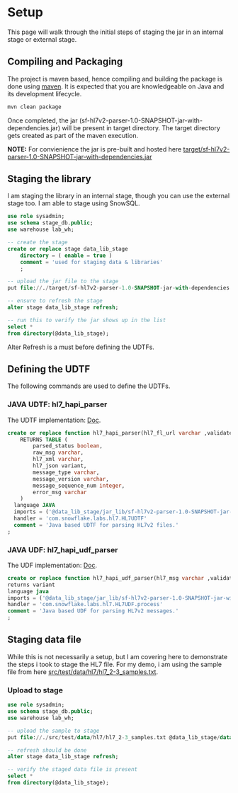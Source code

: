 # Setup

This page will walk through the initial steps of staging the jar in an internal stage or external stage.

## Compiling and Packaging
The project is maven based, hence compiling and building the package is done using [maven](https://maven.apache.org/). It is expected that you are knowledgeable on Java and its development lifecycle.

```sh
mvn clean package
```

Once completed, the jar (sf-hl7v2-parser-1.0-SNAPSHOT-jar-with-dependencies.jar) will be present in target directory. The target directory gets created as part of the maven execution.

**NOTE:** For convienience the jar is pre-built and hosted here [target/sf-hl7v2-parser-1.0-SNAPSHOT-jar-with-dependencies.jar](../target/sf-hl7v2-parser-1.0-SNAPSHOT-jar-with-dependencies.jar)

## Staging the library
I am staging the library in an internal stage, though you can use the external stage too. I am able to stage using SnowSQL.

```sql
use role sysadmin;
use schema stage_db.public;
use warehouse lab_wh;

-- create the stage
create or replace stage data_lib_stage
    directory = ( enable = true )
    comment = 'used for staging data & libraries'
    ;

-- upload the jar file to the stage
put file://./target/sf-hl7v2-parser-1.0-SNAPSHOT-jar-with-dependencies.jar @data_lib_stage/jar_lib;

-- ensure to refresh the stage
alter stage data_lib_stage refresh;

-- run this to verify the jar shows up in the list
select *
from directory(@data_lib_stage);
```

Alter Refresh is a must before defining the UDTFs.

## Defining the UDTF
The following commands are used to define the UDTFs.

### JAVA UDTF: hl7_hapi_parser
The UDTF implementation: [Doc](hl7/HL7UDTF.md).

```sql
create or replace function hl7_hapi_parser(hl7_fl_url varchar ,validate_message boolean)
    RETURNS TABLE ( 
        parsed_status boolean, 
        raw_msg varchar, 
        hl7_xml varchar,  
        hl7_json variant,  
        message_type varchar, 
        message_version varchar, 
        message_sequence_num integer, 
        error_msg varchar 
    )
  language JAVA
  imports = ('@data_lib_stage/jar_lib/sf-hl7v2-parser-1.0-SNAPSHOT-jar-with-dependencies.jar')
  handler = 'com.snowflake.labs.hl7.HL7UDTF'
  comment = 'Java based UDTF for parsing HL7v2 files.'
;
```

### JAVA UDF: hl7_hapi_udf_parser
The UDF implementation: [Doc](hl7/HL7UDF.md).

```sql
create or replace function hl7_hapi_udf_parser(hl7_msg varchar ,validate_message boolean)
returns variant
language java
imports = ('@data_lib_stage/jar_lib/sf-hl7v2-parser-1.0-SNAPSHOT-jar-with-dependencies.jar')
handler = 'com.snowflake.labs.hl7.HL7UDF.process'
comment = 'Java based UDF for parsing HL7v2 messages.'
;
```

## Staging data file
While this is not necessarily a setup, but I am covering here to demonstrate the steps i took to stage the HL7 file. For my demo, i am using the sample file from here [src/test/data/hl7/hl7_2-3_samples.txt](../src/test/data/hl7/hl7_2-3_samples.txt). 

### Upload to stage

```sql
use role sysadmin;
use schema stage_db.public;
use warehouse lab_wh;

-- upload the sample to stage
put file://./src/test/data/hl7/hl7_2-3_samples.txt @data_lib_stage/data AUTO_COMPRESS = FALSE;

-- refresh should be done
alter stage data_lib_stage refresh;

-- verify the staged data file is present 
select *
from directory(@data_lib_stage);

```
